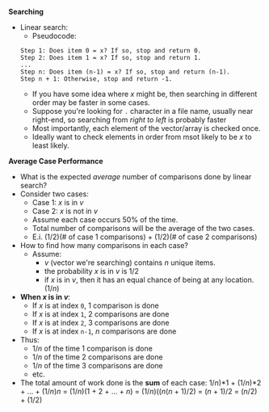 **Searching**
- Linear search:
  - Pseudocode:
  ```
  Step 1: Does item 0 = x? If so, stop and return 0.
  Step 2: Does item 1 = x? If so, stop and return 1.
  ...
  Step n: Does item (n-1) = x? If so, stop and return (n-1).
  Step n + 1: Otherwise, stop and return -1.
  ```
  - If you have some idea where *x* might be, then searching in different order may be faster in some cases.
  - Suppose you're looking for ``.`` character in a file name, usually near right-end, so searching from *right to left* is probably faster
  - Most importantly, each element of the vector/array is checked once.
  - Ideally want to check elements in order from msot likely to be *x* to least likely.

 **Average Case Performance**
 - What is the expected *average* number of comparisons done by linear search?
 - Consider two cases:
   - Case 1: *x* is in *v*
   - Case 2: *x* is not in *v*
   - Assume each case occurs 50% of the time.
   - Total number of comparisons will be the average of the two cases.
   - E.i. (1/2)(# of case 1 comparisons) + (1/2)(# of case 2 comparisons)
  - How to find how many comparisons in each case?
    - Assume:
      - *v* (vector we're searching) contains *n* unique items.
      - the probability *x* is in *v* is 1/2
      - if *x* is in *v*, then it has an equal chance of being at any location. (1/*n*)
  - **When *x* is in *v***:
    - If *x* is at index ``0``, 1 comparison is done
    - If *x* is at index ``1``, 2 comparisons are done
    - If *x* is at index ``2``, 3 comparisons are done
    - If *x* is at index ``n-1``, *n* comparisons are done
  - Thus:
    - 1/*n* of the time 1 comparison is done
    - 1/*n* of the time 2 comparisons are done
    - 1/*n* of the time 3 comparisons are done
    - etc.
  - The total amount of work done is the **sum** of each case:
      1/*n*)*1 + (1/*n*)*2 + ... + (1/*n*)*n*
        = (1/*n*)(1 + 2 + ... + *n*)
        = (1/*n*)((*n*(*n* + 1)/2)
        = (*n* + 1)/2
        = (*n*/2) + (1/2)
        
